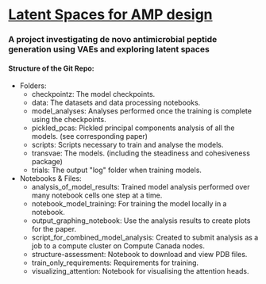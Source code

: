 
<H1><a href="https://pubs.rsc.org/en/content/articlelanding/2023/dd/d2dd00091a#!divAbstract">Latent Spaces for AMP design</a></H1>


<h3>A project investigating de novo antimicrobial peptide generation using VAEs and exploring latent spaces</h3>

<h4> Structure of the Git Repo:</h4>

<ul>
  <li> Folders:
    <ul>
      <li> checkpointz: The model checkpoints.
      <li> data: The datasets and data processing notebooks.
      <li> model_analyses: Analyses performed once the training is complete using the checkpoints.
      <li> pickled_pcas: Pickled principal components analysis of all the models. (see corresponding paper)
      <li> scripts: Scripts necessary to train and analyse the models.
      <li> transvae: The models. (including the steadiness and cohesiveness package)
      <li> trials: The output "log" folder when training models.
    </ul>
  <li> Notebooks & Files:
    <ul>
      <li> analysis_of_model_results: Trained model analysis performed over many notebook cells one step at a time.
      <li> notebook_model_training: For training the model locally in a notebook.
      <li> output_graphing_notebook: Use the analysis results to create plots for the paper.
      <li> script_for_combined_model_analysis: Created to submit analysis as a job to a compute cluster on Compute Canada nodes.
      <li> structure-assessment: Notebook to download and view PDB files.
      <li> train_only_requirements: Requirements for training.
      <li> visualizing_attention: Notebook for visualising the attention heads.
    </ul>
</ul>
